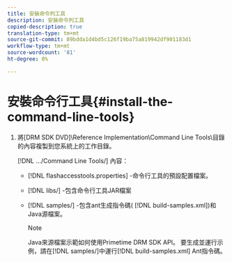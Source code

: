 ```yaml
---
title: 安裝命令列工具
description: 安裝命令列工具
copied-description: true
translation-type: tm+mt
source-git-commit: 89bdda1d4bd5c126f19ba75a819942df901183d1
workflow-type: tm+mt
source-wordcount: '81'
ht-degree: 0%

---
```



# 安裝命令行工具{#install-the-command-line-tools}

1. 將[DRM SDK DVD]\Reference Implementation\Command Line Tools\目錄的內容複製到您系統上的工作目錄。

   [!DNL .../Command Line Tools/] 內容：

   * [!DNL flashaccesstools.properties] -命令行工具的預設配置檔案。
   * [!DNL libs/] -包含命令行工具JAR檔案
   * [!DNL samples/] -包含ant生成指令碼( [!DNL build-samples.xml])和Java源檔案。

      >[!NOTE]
      >
      >Java來源檔案示範如何使用Primetime DRM SDK API。 要生成並運行示例，請在[!DNL samples/]中運行[!DNL build-samples.xml] Ant指令碼。